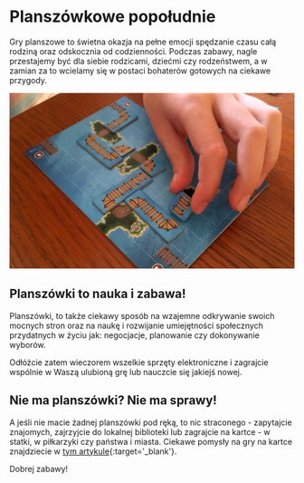 # Planszówkowe popołudnie

Gry planszowe to świetna okazja na pełne emocji spędzanie czasu całą rodziną oraz odskocznia od codzienności. Podczas zabawy, nagle przestajemy być dla siebie rodzicami, dziećmi czy rodzeństwem, a w zamian za to wcielamy się w postaci bohaterów gotowych na ciekawe przygody.

![Planszówki](/img/2020-12-15.jpg)

## Planszówki to nauka i zabawa!

Planszówki, to także ciekawy sposób na wzajemne odkrywanie swoich mocnych stron oraz na naukę i rozwijanie umiejętności społecznych przydatnych w życiu jak: negocjacje, planowanie czy dokonywanie wyborów.

Odłóżcie zatem wieczorem wszelkie sprzęty elektroniczne i zagrajcie wspólnie w Waszą ulubioną grę lub nauczcie się jakiejś nowej.

## Nie ma planszówki? Nie ma sprawy!

A jeśli nie macie żadnej planszówki pod ręką, to nic straconego - zapytajcie znajomych, zajrzyjcie do lokalnej biblioteki lub zagrajcie na kartce - w statki, w piłkarzyki czy państwa i miasta. Ciekawe pomysły na gry na kartce znajdziecie w [tym artykule](https://zabawnik.org/wystarczy-kartka-i-dlugopis){:target='_blank'}.

Dobrej zabawy!
